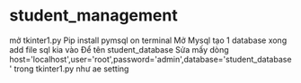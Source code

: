 # student_management
mở tkinter1.py 
Pip install pymsql on terminal
Mở Mysql tạo 1 database xong add file sql kia vào
Để tên student_database
Sửa mấy dòng host='localhost',user='root',password='admin',database='student_database' trong tkinter1.py như ae setting
